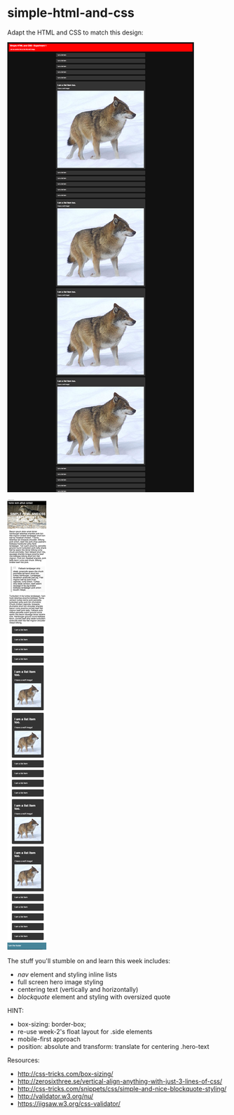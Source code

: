 # simple-html-and-css

Adapt the HTML and CSS to match this design:

![Goal](goal.png)

![Goal](goal-mobile.png)

The stuff you'll stumble on and learn this week includes:
- *nav* element and styling inline lists
- full screen hero image styling
- centering text (vertically and horizontally)
- *blockquote* element and styling with oversized quote

HINT:
- box-sizing: border-box;
- re-use week-2's float layout for .side elements
- mobile-first approach
- position: absolute and transform: translate for centering .hero-text

Resources:
- http://css-tricks.com/box-sizing/
- http://zerosixthree.se/vertical-align-anything-with-just-3-lines-of-css/
- http://css-tricks.com/snippets/css/simple-and-nice-blockquote-styling/
- http://validator.w3.org/nu/
- https://jigsaw.w3.org/css-validator/